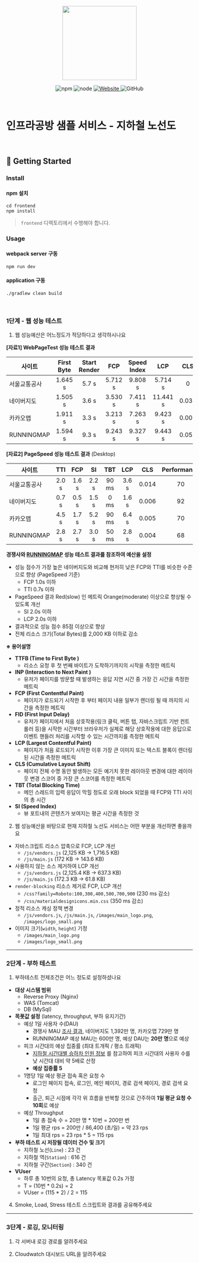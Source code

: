 <p align="center">
    <img width="200px;" src="https://raw.githubusercontent.com/woowacourse/atdd-subway-admin-frontend/master/images/main_logo.png"/>
</p>
<p align="center">
  <img alt="npm" src="https://img.shields.io/badge/npm-%3E%3D%205.5.0-blue">
  <img alt="node" src="https://img.shields.io/badge/node-%3E%3D%209.3.0-blue">
  <a href="https://edu.nextstep.camp/c/R89PYi5H" alt="nextstep atdd">
    <img alt="Website" src="https://img.shields.io/website?url=https%3A%2F%2Fedu.nextstep.camp%2Fc%2FR89PYi5H">
  </a>
  <img alt="GitHub" src="https://img.shields.io/github/license/next-step/atdd-subway-service">
</p>

<br>

# 인프라공방 샘플 서비스 - 지하철 노선도

<br>

## 🚀 Getting Started

### Install
#### npm 설치
```
cd frontend
npm install
```
> `frontend` 디렉토리에서 수행해야 합니다.

### Usage
#### webpack server 구동
```
npm run dev
```
#### application 구동
```
./gradlew clean build
```
<br>


### 1단계 - 웹 성능 테스트
1. 웹 성능예산은 어느정도가 적당하다고 생각하시나요

**[자료1] WebPageTest 성능 테스트 결과**

| 사이트        | First Byte | Start Render |   FCP   | Speed Index |   LCP    |  CLS  |   TBT   | Total Bytes |
|------------|:----------:|:------------:|:-------:|:-----------:|:--------:|:-----:|:-------:|:-----------:|
| 서울교통공사     |  1.645 s   |    5.7 s     | 5.712 s |  	9.808 s   | 5.714 s  |   0   | 9.425 s |  1,063 KB   |
| 네이버지도      |  1.505 s   |    3.6 s     | 3.530 s |   7.411 s   | 11.441 s | 0.031 | 0.493 s |   990 KB    |
| 카카오맵       |  1.911 s   |    3.3 s     | 3.213 s |   7.263 s   | 9.423 s  | 0.004 | 0.412 s |  1,406 KB   |
 | RUNNINGMAP |  1.594 s   |    9.3 s     | 9.243 s |   9.327 s   | 9.443 s  | 0.058 | 0.000 s |  2,462 KB   |

**[자료2] PageSpeed 성능 테스트 결과** (Desktop)

| 사이트        |  TTI  |  FCP  |  SI   |  TBT  |  LCP  |  CLS  | Performance |
|------------|:-----:|:-----:|:-----:|:-----:|:-----:|:-----:|:-----------:|
| 서울교통공사     | 2.0 s | 1.6 s | 2.2 s | 90 ms | 3.6 s | 0.014 |     70      |
| 네이버지도      | 0.7 s | 0.5 s | 1.5 s | 0 ms  | 1.6 s | 0.006 |     92      |
| 카카오맵       | 4.5 s | 1.7 s | 5.2 s | 90 ms | 6.4 s | 0.005 |     70      |
| RUNNINGMAP | 2.8 s | 2.7 s | 3.0 s | 50 ms | 2.8 s | 0.004 |     68      |

**경쟁사와 [RUNNINGMAP](https://cold-pumpkin.o-r.kr/) 성능 테스트 결과를 참조하여 예산을 설정**
* 성능 점수가 가장 높은 네이버지도와 비교해 현저히 낮은 FCP와 TTI를 비슷한 수준으로 향상 (PageSpeed 기준)
  * FCP 1.0s 이하
  * TTI 0.7s 이하
* PageSpeed 결과 Red(slow) 인 메트릭 Orange(moderate) 이상으로 향상될 수 있도록 개선
    * SI 2.0s 이하 
    * LCP 2.0s 이하
* 결과적으로 성능 점수 85점 이상으로 향상
* 전체 리소스 크기(Total Bytes)를 2,000 KB 이하로 감소

**※ 용어설명**
* **TTFB (Time to First Byte )**
  * 리소스 요청 후 첫 번째 바이트가 도착하기까지의 시작을 측정한 메트릭
* **INP (Interaction to Next Paint )**
  * 유저가 페이지를 방문할 때 발생하는 응답 지연 시간 중 가장 긴 시간을 측정한 메트릭
* **FCP (First Contentful Paint)**
  * 페이지가 로드되기 시작한 후 부터 페이지 내용 일부가 렌더링 될 때 까지의 시간을 측정한 메트릭
* **FID (First Input Delay)**
  * 유저가 페이지에서 처음 상호작용(링크 클릭, 버튼 탭, 자바스크립트 기반 컨트롤러 등)을 시작한 시간부터 브라우저가 실제로 해당 상호작용에 대한 응답으로 이벤트 핸들러 처리를 시작할 수 있는 시간까지를 측정한 메트릭
* **LCP (Largest Contentful Paint)**
  * 페이지가 처음 로드되기 시작한 이후 가장 큰 이미지 또는 텍스트 블록이 렌더링된 시간을 측정한 메트릭
* **CLS (Cumulative Layout Shift)**
  * 페이지 전체 수명 동안 발생하는 모든 예기치 못한 레이아웃 변경에 대한 레이아웃 변경 스코어 중 가장 큰 스코어를 측정한 메트릭
* **TBT (Total Blocking Time)**
  * 메인 스레드의 입력 응답이 막힐 정도로 오래 block 되었을 때 FCP와 TTI 사이의 총 시간
* **SI (Speed Index)**
  * 뷰 포트내의 콘텐츠가 보여지는 평균 시간을 측정한 것

2. 웹 성능예산을 바탕으로 현재 지하철 노선도 서비스는 어떤 부분을 개선하면 좋을까요
* 자바스크립트 리소스 압축으로 FCP, LCP 개선
  * `/js/vendors.js` (2,125 KB → 1,716.5 KB)
  * `/js/main.js` (172 KB → 143.6 KB)
* 사용하지 않는 소스 제거하여 LCP 개선
  * `/js/vendors.js` (2,125.4 KB → 637.3 KB)
  * `/js/main.js` (172.3 KB → 61.8 KB)
* `render-blocking` 리소스 제거로 FCP, LCP 개선
  * `/css?family=Roboto:100,300,400,500,700,900` (230 ms 감소)
  * `/css/materialdesignicons.min.css` (350 ms 감소)
* 정적 리소스 캐싱 정책 변경
  * `/js/vendors.js`, `/js/main.js`, `/images/main_logo.png`, `/images/logo_small.png`
* 이미지 크기(`width`, `height`) 기정
  * `/images/main_logo.png`
  * `/images/logo_small.png`
  
---

### 2단계 - 부하 테스트 
1. 부하테스트 전제조건은 어느 정도로 설정하셨나요 
* **대상 시스템 범위**
  * Reverse Proxy (Nginx)
  * WAS (Tomcat)
  * DB (MySql)
* **목푯값 설정** (latency, throughput, 부하 유지기간)
  * 예상 1일 사용자 수(DAU)
    * 경쟁사 MAU [조사 결과](https://www.sedaily.com/NewsView/22RH3PUBN6), 네이버지도 1,392만 명, 카카오맵 729만 명
    * RUNNINGMAP 예상 MAU는 600만 명, 예상 DAU는 **20만 명**으로 예상 
  * 피크 시간대의 예상 집중률 (최대 트개픽 / 평소 트래픽)
    * [지하철 시간대별 승하차 인원 정보](https://data.seoul.go.kr/dataList/OA-12252/S/1/datasetView.do) 를 참고하여 피크 시간대의 사용자 수를 낮 시간대 대비 약 5배로 산정
    * **예상 집중률 5**
  * 1명당 1일 예상 평균 접속 혹은 요청 수
    * 로그인 페이지 접속, 로그인, 메인 페이지, 경로 검색 페이지, 경로 검색 요청
    * 출근, 퇴근 시점에 각각 위 흐름을 반복할 것으로 간주하여 **1일 평균 요청 수 10회**로 예상
  * 예상 Throughput
    * 1일 총 접속 수 = 20만 명 * 10번 = 200만 번
    * 1일 평균 rps = 200만 / 86,400 (초/일) = 약 23 rps
    * 1일 최대 rps = 23 rps * 5 = 115 rps 
* **부하 테스트 시 저장될 데이터 건수 및 크기**
  * 지하철 노선(`Line`) : 23 건
  * 지하철 역(`Station`) : 616 건
  * 지하철 구간(`Section`) : 340 건
* **VUser**
  * 하루 총 10번의 요청, 총 Latency 목표값 0.2s 가정
  * T = (10번 * 0.2s) = 2
  * VUser = (115 * 2) / 2 = 115

4. Smoke, Load, Stress 테스트 스크립트와 결과를 공유해주세요

---

### 3단계 - 로깅, 모니터링
1. 각 서버내 로깅 경로를 알려주세요

2. Cloudwatch 대시보드 URL을 알려주세요
